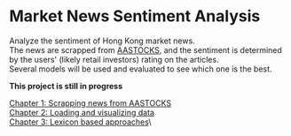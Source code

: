 # Market News Sentiment Analysis

Analyze the sentiment of Hong Kong market news.\
The news are scrapped from [AASTOCKS](http://www.aastocks.com/), and the sentiment is determined by the users' (likely retail investors) rating on the articles.\
Several models will be used and evaluated to see which one is the best.

**This project is still in progress**

[Chapter 1: Scrapping news from AASTOCKS](notebooks/chapter-1.ipynb)\
[Chapter 2: Loading and visualizing data](notebooks/chapter-2.ipynb)\
[Chapter 3: Lexicon based approaches](notebooks/chapter-3.ipynb)\
